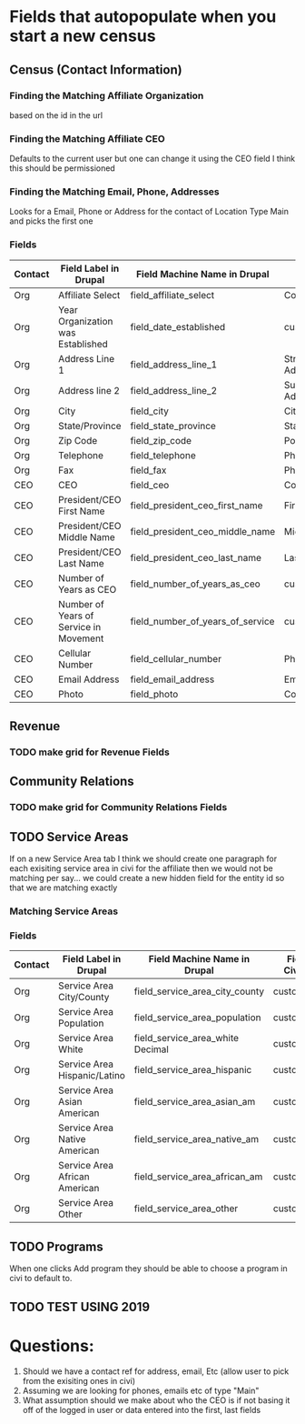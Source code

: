 # Fields that autopopulate when you start a new census

## Census (Contact Information)

### Finding the Matching Affiliate Organization
based on the id in the url

### Finding the Matching Affiliate CEO
Defaults to the current user but one can change it using the CEO field I think this should be permissioned

### Finding the Matching Email, Phone, Addresses
Looks for a Email, Phone or Address for the contact of Location Type Main and picks the first one

### Fields

| Contact | Field Label in Drupal                  | Field Machine Name in Drupal     | Field in CiviCRM       | Location/Type |
|---------|----------------------------------------|----------------------------------|------------------------|---------------|
| Org     | Affiliate Select                       | field_affiliate_select           | Contact Id             | n/a           |
| Org     | Year Organization was Established      | field_date_established           | custom_1069            | n/a           |
| Org     | Address Line 1                         | field_address_line_1             | Street Address         | Main/Address  |
| Org     | Address line 2                         | field_address_line_2             | Supplemental Address 1 | Main/Address  |
| Org     | City                                   | field_city                       | City                   | Main/Address  |
| Org     | State/Province                         | field_state_province             | State/Province         | Main/Address  |
| Org     | Zip Code                               | field_zip_code                   | Postal Code            | Main/Address  |
| Org     | Telephone                              | field_telephone                  | Phone                  | Main/Phone    |
| Org     | Fax                                    | field_fax                        | Phone                  | Main/Fax      |
| CEO     | CEO                                    | field_ceo                        | Contact Id             | n/a           |
| CEO     | President/CEO First Name               | field_president_ceo_first_name   | First Name             | n/a           |
| CEO     | President/CEO Middle Name              | field_president_ceo_middle_name  | Middle Name            | n/a           |
| CEO     | President/CEO Last Name                | field_president_ceo_last_name    | Last Name              | n/a           |
| CEO     | Number of Years as CEO                 | field_number_of_years_as_ceo     | custom_1070            | n/a           |
| CEO     | Number of Years of Service in Movement | field_number_of_years_of_service | custom_1071            | n/a           |
| CEO     | Cellular Number                        | field_cellular_number            | Phone                  | Main/Mobile   |
| CEO     | Email Address                          | field_email_address              | Email                  | Main/Email    |
| CEO     | Photo                                  | field_photo                      | Contact Image          | n/a           |

## Revenue

### TODO make grid for Revenue Fields

## Community Relations

### TODO make grid for Community Relations Fields

## TODO Service Areas
If on a new Service Area tab I think we should create one paragraph for each exisiting service area in civi for the affiliate then we would not be matching per say... we could create a new hidden field for the entity id so that we are matching exactly

### Matching Service Areas

### Fields

| Contact | Field Label in Drupal                  | Field Machine Name in Drupal     | Field in CiviCRM       | Location/Type |
|---------|----------------------------------------|----------------------------------|------------------------|---------------|
| Org     | Service Area City/County	             | field_service_area_city_county	  |	custom_1072            | n/a           |
| Org     | Service Area Population	               | field_service_area_population	  | custom_1073            | n/a           |
| Org     | Service Area White	                   | field_service_area_white	Decimal	| custom_1074            | n/a           |
| Org     | Service Area Hispanic/Latino	         | field_service_area_hispanic	    | custom_1075            | n/a           |
| Org     | Service Area Asian American	           | field_service_area_asian_am	    | custom_1076            | n/a           |
| Org     | Service Area Native American	         | field_service_area_native_am	    | custom_1077            | n/a           |
| Org     | Service Area African American	         | field_service_area_african_am	  | custom_1078            | n/a           |
| Org     | Service Area Other	                   | field_service_area_other	        | custom_1079            | n/a           |

## TODO Programs
When one clicks Add program they should be able to choose a program in civi to default to.

## TODO TEST USING 2019
# Questions:

1. Should we have a contact ref for address, email, Etc (allow user to pick from the exisiting ones in civi)
2. Assuming we are looking for phones, emails etc of type "Main"
3. What assumption should we make about who the CEO is if not basing it off of the logged in user or data entered into the first, last fields
